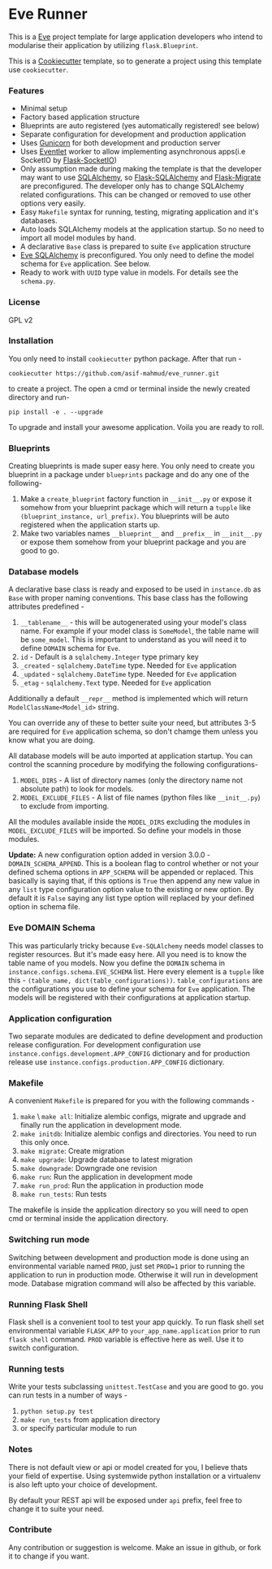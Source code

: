 Eve Runner
=========================

This is a [Eve](http://python-eve.org/) project template for large application developers who intend to modularise their application by utilizing `flask.Blueprint`. 

This is a [Cookiecutter](https://cookiecutter.readthedocs.io/en/latest/) template, so to generate a project using this template use `cookiecutter`.

### Features

* Minimal setup
* Factory based application structure
* Blueprints are auto registered (yes automatically registered! see below)
* Separate configuration for development and production application
* Uses [Gunicorn](http://gunicorn.org/) for both development and production server
* Uses [Eventlet](http://eventlet.net/) worker to allow implementing asynchronous apps(i.e SocketIO by [Flask-SocketIO](https://flask-socketio.readthedocs.io))
* Only assumption made during making the template is that the developer may want to use [SQLAlchemy](https://www.sqlalchemy.org/), so [Flask-SQLAlchemy](http://flask-sqlalchemy.pocoo.org) and [Flask-Migrate](https://flask-migrate.readthedocs.io/en/latest/) are preconfigured. The developer only has to change SQLAlchemy related configurations. This can be changed or removed to use other options very easily.
* Easy `Makefile` syntax for running, testing, migrating application and it's databases.
* Auto loads SQLAlchemy models at the application startup. So no need to import all model modules by hand.
* A declarative `Base` class is prepared to suite `Eve` application structure
* [Eve SQLAlchemy](https://eve-sqlalchemy.readthedocs.io/en/latest/) is preconfigured. You only need to define the model schema for `Eve` application. See below.
* Ready to work with `UUID` type value in models. For details see the `schema.py`.

### License

GPL v2

### Installation

You only need to install `cookiecutter` python package. After that run -

```
cookiecutter https://github.com/asif-mahmud/eve_runner.git
```

to create a project. The open a cmd or terminal inside the newly created directory and run-

```
pip install -e . --upgrade
```

To upgrade and install your awesome application. Voila you are ready to roll.

### Blueprints

Creating blueprints is made super easy here. You only need to create you blueprint in a package under
`blueprints` package and do any one of the following-

1. Make a `create_blueprint` factory function in `__init__.py` or expose it somehow from your blueprint package which will return a `tupple` like `(blueprint_instance, url_prefix)`. You blueprints will be auto registered when the application starts up.
2. Make two variables names `__blueprint__` and `__prefix__` in `__init__.py` or expose them somehow from your blueprint package and you are good to go.

### Database models

A declarative base class is ready and exposed to be used in `instance.db` as `Base` with proper naming conventions. This base class has the following attributes predefined -

1. `__tablename__` - this will be autogenerated using your model's class name. For example if your model class is `SomeModel`, the table name will be `some_model`. This is important to understand as you will need it to define `DOMAIN` schema for `Eve`.
2. `id` - Default is a `sqlalchemy.Integer` type primary key
3. `_created` - `sqlalchemy.DateTime` type. Needed for `Eve` application
4. `_updated` - `sqlalchemy.DateTime` type. Needed for `Eve` application
5. `_etag` - `sqlalchemy.Text` type. Needed for `Eve` application

Additionally a default `__repr__` method is implemented which will return `ModelClassName<Model_id>` string.

You can override any of these to better suite your need, but attributes 3-5 are required for `Eve` application schema, so don't chamge them unless you know what you are doing.

All database models will be auto imported at application startup. You can control the scanning procedure
by modifying the following configurations-

1. `MODEL_DIRS` - A list of directory names (only the directory name not absolute path) to look for models.
2. `MODEL_EXCLUDE_FILES` - A list of file names (python files like `__init__.py`) to exclude from importing.

All the modules available inside the `MODEL_DIRS` excluding the modules in `MODEL_EXCLUDE_FILES` will be imported. So define your models in those modules.

**Update:** A new configuration option added in version 3.0.0 - `DOMAIN_SCHEMA_APPEND`. This is a boolean flag
to control whether or not your defined schema options in `APP_SCHEMA` will be appended or replaced. This 
basically is saying that, if this options is `True` then append any new value in any `list` type configuration
option value to the existing or new option. By default it is `False` saying any list type option will replaced by
your defined option in schema file. 

### Eve DOMAIN Schema

This was particularly tricky because `Eve-SQLAlchemy` needs model classes to register resources. But it's made easy here. All you need is to know the table name of you models. Now you define the `DOMAIN` schema in
`instance.configs.schema.EVE_SCHEMA` list. Here every element is a `tupple` like this - `(table_name, dict(table_configurations))`. `table_configurations` are the configurations you use to define your schema for `Eve` application. The models will be registered with their configurations at application startup.

### Application configuration

Two separate modules are dedicated to define development and production release configuration.
For development configuration use `instance.configs.development.APP_CONFIG` dictionary and for 
production release use `instance.configs.production.APP_CONFIG` dictionary.

### Makefile

A convenient `Makefile` is prepared for you with the following commands -

1. `make` \ `make all`: Initialize alembic configs, migrate and upgrade and finally run the application in 
development mode.
2. `make initdb`: Initialize alembic configs and directories. You need to run this only once.
3. `make migrate`: Create migration
4. `make upgrade`: Upgrade database to latest migration
5. `make downgrade`: Downgrade one revision
6. `make run`: Run the application in  development mode
7. `make run_prod`: Run the application in production mode
8. `make run_tests`: Run tests

The makefile is inside the application directory so you will need to open cmd or terminal inside the application directory.

### Switching run mode

Switching between development and production mode is done using an environmental variable
named `PROD`, just set `PROD=1` prior to running the application to run in production mode. Otherwise 
it will run in development mode. Database migration command will also be affected by this variable.

### Running Flask Shell

Flask shell is a convenient tool to test your app quickly. To run flask shell set environmental variable
`FLASK_APP` to `your_app_name.application` prior to run `flask shell` command. `PROD` variable is effective
here as well. Use it to switch configuration.

### Running tests

Write your tests subclassing `unittest.TestCase` and you are good to go. you can run tests in a number of 
ways -

1. `python setup.py test`
2. `make run_tests` from application directory
3. or specify particular module to run

### Notes

There is not default view or api or model created for you, I believe thats your field of expertise.
Using systemwide python installation or a virtualenv is also left upto your choice of development.

By default your REST api will be exposed under `api` prefix, feel free to change it to suite your need.

### Contribute

Any contribution or suggestion is welcome. Make an issue in github, or fork it to change if you want.

